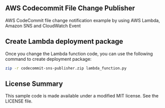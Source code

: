 ## AWS Codecommit File Change Publisher

AWS CodeCommit file change notification example by using AWS Lambda, Amazon SNS and CloudWatch Event

## Create Lambda deployment package

Once you change the Lambda function code, you can use the following command to create deployment package:

```bash
zip -r codecommit-sns-publisher.zip lambda_function.py
```

## License Summary

This sample code is made available under a modified MIT license. See the LICENSE file.
